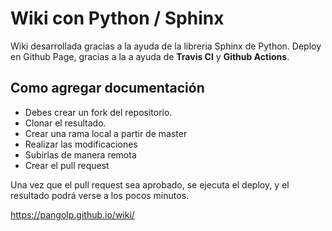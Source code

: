 # Wiki con Python / Sphinx

Wiki desarrollada gracias a la ayuda de la libreria Sphinx de Python. Deploy en Github Page, gracias a la a ayuda de **Travis CI** y **Github Actions**.

## Como agregar documentación
- Debes crear un fork del repositorio.
- Clonar el resultado.
- Crear una rama local a partir de master
- Realizar las modificaciones
- Subirlas de manera remota
- Crear el pull request

Una vez que el pull request sea aprobado, se ejecuta el deploy, y el resultado podrá verse a los pocos minutos.

https://pangolp.github.io/wiki/
